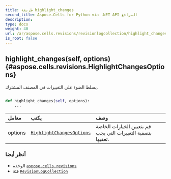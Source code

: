 ```yaml
---
title: طريقة highlight_changes
second_title: Aspose.Cells for Python via .NET API المراجع
description:
type: docs
weight: 40
url: /ar/aspose.cells.revisions/revisionlogcollection/highlight_changes/
is_root: false
---
```

##  highlight_changes(self, options) {#aspose.cells.revisions.HighlightChangesOptions}
يسلط الضوء على التغييرات في المصنف المشترك.



```python

def highlight_changes(self, options):
    ...
```


| معامل| يكتب| وصف|
| :- | :- | :- |
| options | [`HighlightChangesOptions`](/cells/python-net/ar/aspose.cells.revisions/highlightchangesoptions) | قم بتعيين الخيارات الخاصة بتصفية التغييرات التي يجب تعقبها.|



###  أنظر أيضا
* الوحدة [`aspose.cells.revisions`](../../)
* فئة [`RevisionLogCollection`](/cells/python-net/ar/aspose.cells.revisions/revisionlogcollection)
